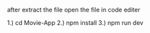 after extract the file open the file in code editer

1.) cd Movie-App
2.) npm install
3.) npm run dev
